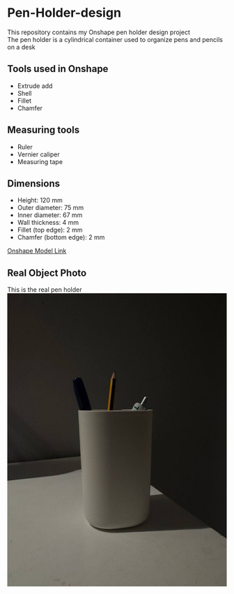 # Pen-Holder-design
This repository contains my Onshape pen holder design project  
The pen holder is a cylindrical container used to organize pens and pencils on a desk
## Tools used in Onshape
- Extrude add  
- Shell  
- Fillet  
- Chamfer  

## Measuring tools
- Ruler  
- Vernier caliper  
- Measuring tape  

## Dimensions
- Height: 120 mm  
- Outer diameter: 75 mm  
- Inner diameter: 67 mm  
- Wall thickness: 4 mm  
- Fillet (top edge): 2 mm  
- Chamfer (bottom edge): 2 mm

 [Onshape Model Link](https://cad.onshape.com/documents/9cec58c3a9960e2f69728b91/w/a696a5ecaa47a9953e1a4fd2/e/cde3c0f2da60bd67d21bc866?configuration=List_1jMbTF1KVu8Lgk%3DDefault%3BList_G2tGBnXfW5R2wQ%3DDefault&renderMode=0&uiState=68e01a1e2bf24365c83d44be)


## Real Object Photo  

This is the real pen holder 
![Real Pen Holder](5981327875279800973_121.jpg)


